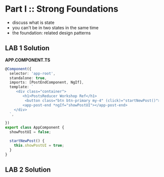 # Part I :: Strong Foundations

- discuss what is state
- you can't be in two states in the same time
- the foundation: related design patterns


## LAB 1 Solution

__APP.COMPONENT.TS__
```typescript
@Component({
  selector: 'app-root',
  standalone: true,
  imports: [PostEndComponent, NgIf],
  template: `
     <div class="container">
        <h1>PostsReducer Workshop Ref</h1>
         <button class="btn btn-primary my-4" (click)="startNewPost()">create new post</button>
        <app-post-end *ngIf="showPostUI"></app-post-end> 
    </div>
  `,

})
export class AppComponent {
  showPostUI = false;

  startNewPost() {
    this.showPostUI = true;
  }
}
```

## LAB 2 Solution
